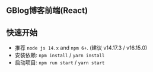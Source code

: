 ## GBlog博客前端(React)

## 快速开始

- 推荐 `node js 14.x` and `npm 6+`. (建议 v14.17.3 / v16.15.0)
- 安装依赖: `npm install` / `yarn install`
- 启动项目: `npm run start` / `yarn start`
